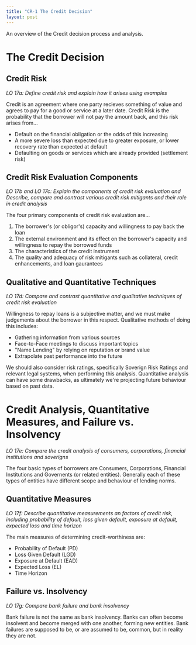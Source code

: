 ```yaml
---
title: "CR-1 The Credit Decision"
layout: post
---
```

An overview of the Credit decision process and analysis.

# The Credit Decision

## Credit Risk
*LO 17a: Define credit risk and explain how it arises using examples*

Credit is an agreement where one party recieves something of value and agrees to pay for a good or service at a later date. Credit Risk is the probability that the borrower will not pay the amount back, and this risk arises from…

* Default on the financial obligation or the odds of this increasing
* A more severe loss than expected due to greater exposure, or lower recovery rate than expected at default
* Defaulting on goods or services which are already provided (settlement risk)

## Credit Risk Evaluation Components
*LO 17b and LO 17c: Explain the components of credit risk evaluation and Describe, compare and contrast various credit risk mitigants and their role in credit analysis*

The four primary components of credit risk evaluation are…

1. The borrower's (or obligor's) capacity and willingness to pay back the loan
2. The external environment and its effect on the borrower's capacity and willingness to repay the borrowed funds
3. The characteristics of the credit instrument
4. The quality and adequacy of risk mitigants such as collateral, credit enhancements, and loan gaurantees

## Qualitative and Quantitative Techniques
*LO 17d: Compare and contrast quantitative and qualitative techniques of credit risk evaluation*

Willingness to repay loans is a subjective matter, and we must make judgements about the borrower in this respect. Qualitative methods of doing this includes: 

* Gathering information from various sources
* Face-to-Face meetings to discuss important topics
* "Name Lending" by relying on reputation or brand value
* Extrapolate past performance into the future

We should also consider risk ratings, specifically Soverign Risk Ratings and relevant legal systems, when performing this analysis. Quantitative analysis can have some drawbacks, as ultimately we're projecting future behaviour based on past data. 

# Credit Analysis, Quantitative Measures, and Failure vs. Insolvency
_LO 17e: Compare the credit analysis of consumers, corporations, financial institutions and soverigns_

The four basic types of borrowers are Consumers, Corporations, Financial Institutions and Governents (or related entities). Generally each of these types of entities have different scope and behaviour of lending norms. 

## Quantitative Measures
_LO 17f: Describe quantitative measurements an factors of credit risk, including probability of default, loss given default, exposure at default, expected loss and time horizon_

The main measures of determining credit-worthiness are:

* Probability of Default (PD)
* Loss Given Default (LGD)
* Exposure at Default (EAD)
* Expected Loss (EL)
* Time Horizon

## Failure vs. Insolvency
_LO 17g: Compare bank failure and bank insolvency_

Bank failure is not the same as bank insolvency. Banks can often become insolvent and become merged with one another, forming new entities. Bank failures are supposed to be, or are assumed to be, common, but in reality they are not. 
